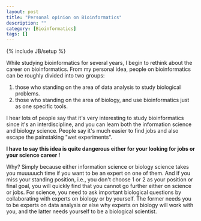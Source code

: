 ```yaml
---
layout: post
title: "Personal opinion on Bioinformatics"
description: ""
category: [Bioinformatics]
tags: []
---
```

{% include JB/setup %}

While studying bioinformatics for several years, I begin to rethink about the career on bioinformatics.
From my personal idea, people on bioinformatics can be roughly divided into two groups:

1. those who standing on the area of data analysis to study biological problems.
2. those who standing on the area of biology, and use bioinformatics just as one specific tools.

I hear lots of people say that it's very interesting to study bioinformatics since it's an interdiscipline, and you can learn both the information science and biology science. People say it's much easier to find jobs and also escape the painstaking "wet experiments".

**I have to say this idea is quite dangerous either for your looking for jobs or your science career !**

Why? Simply because either information science or biology science takes you muuuuuch time if you want to be an expert on one of them. And if you miss your standing position, i.e., you don't choose 1 or 2 as your position or final goal, you will quickly find that you cannot go further either on science or jobs. For science, you need to ask important biological questions by collaborating with experts on biology or by yourself. The former needs you to be experts on data analysis or else why experts on biology will work with you, and the latter needs yourself to be a biological scientist.




<!--  LocalWords:  bioinformatics interdiscipline
 -->
